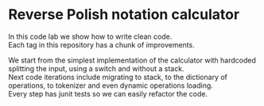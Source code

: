 # Reverse Polish notation calculator

In this code lab we show how to write clean code.  
Each tag in this repository has a chunk of improvements.

We start from the simplest implementation of the calculator with hardcoded splitting the input, using a switch and without a stack.  
Next code iterations include migrating to stack, to the dictionary of operations, to tokenizer and even dynamic operations loading.  
Every step has junit tests so we can easily refactor the code.
